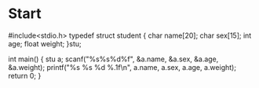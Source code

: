 # Start
#include<stdio.h>
typedef struct student
{
	char name[20];
	char sex[15];
	int age;
	float weight;
}stu;

int main()
{
	stu a;
	scanf("%s%s%d%f", &a.name, &a.sex, &a.age, &a.weight);
	printf("%s %s %d %.1f\n", a.name, a.sex, a.age, a.weight);
		return 0;
}
